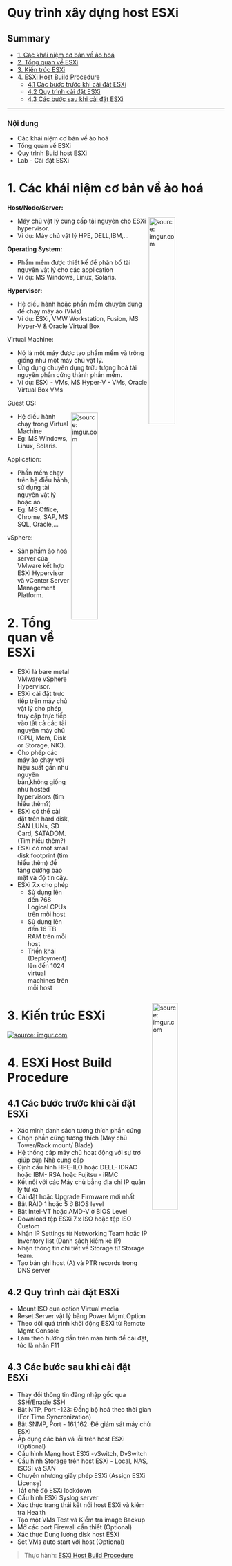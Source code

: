 <h1> Quy trình xây dựng host ESXi </h1>

<h2> Summary</h2>

- [1. Các khái niệm cơ bản về ảo hoá](#1-các-khái-niệm-cơ-bản-về-ảo-hoá)
- [2. Tổng quan về ESXi](#2-tổng-quan-về-esxi)
- [3. Kiến trúc ESXi](#3-kiến-trúc-esxi)
- [4. ESXi Host Build Procedure](#4-esxi-host-build-procedure)
  - [4.1 Các bước trước khi cài đặt ESXi](#41-các-bước-trước-khi-cài-đặt-esxi)
  - [4.2 Quy trình cài đặt ESXi](#42-quy-trình-cài-đặt-esxi)
  - [4.3 Các bước sau khi cài đặt ESXi](#43-các-bước-sau-khi-cài-đặt-esxi)

----
<h3>Nội dung</h3>

- Các khái niệm cơ bản về ảo hoá
- Tổng quan về ESXi
- Quy trình Buid host ESXi
- Lab - Cài đặt ESXi

# 1. Các khái niệm cơ bản về ảo hoá
**Host/Node/Server:**

<a href="https://imgur.com/UV8FROF"><img src="https://i.imgur.com/UV8FROF.png" title="source: imgur.com" width=35% align=right /></a>

- Máy chủ vật lý cung cấp tài nguyên cho ESXi hypervisor.
- Ví dụ: Máy chủ vật lý HPE, DELL,IBM,...

**Operating System:**
- Phầm mềm được thiết kế để phân bổ tài nguyên vật lý cho các application
- Ví dụ: MS Windows, Linux, Solaris.

**Hypervisor:**
- Hệ điều hành hoặc phần mềm chuyên dụng để chạy máy ảo (VMs)
- Ví dụ: ESXi, VMW Workstation, Fusion, MS Hyper-V & Oracle Virtual Box

Virtual Machine:
- Nó là một máy được tạo phầm mềm và trông giống như một máy chủ vật lý.
- Ứng dụng chuyên dụng trừu tượng hoá tài nguyên phần cứng thành phần mềm.
- Ví dụ: ESXi - VMs, MS Hyper-V - VMs, Oracle Virtual Box VMs

Guest OS:

<a href="https://imgur.com/KYu8Cdz"><img src="https://i.imgur.com/KYu8Cdz.png" title="source: imgur.com" width=35% align=right /></a>

- Hệ điều hành chạy trong Virtual Machine
- Eg: MS Windows, Linux, Solaris.

Application:
- Phần mềm chạy trên hệ điều hành, sử dụng tài nguyên vật lý hoặc ảo.
- Eg: MS Office, Chrome, SAP, MS SQL, Oracle,...

vSphere:
- Sản phẩm ảo hoá server của VMware kết hợp ESXi Hypervisor và vCenter Server Management Platform.

# 2. Tổng quan về ESXi

- ESXi là bare metal VMware vSphere Hypervisor.
<a href="https://imgur.com/KYu8Cdz"><img src="https://i.imgur.com/KYu8Cdz.png" title="source: imgur.com" width=35% align=right /></a>
- ESXi cài đặt trực tiếp trên máy chủ vật lý cho phép truy cập trực tiếp vào tất cả các tài nguyên máy chủ (CPU, Mem, Disk or Storage, NIC).
- Cho phép các máy ảo chạy với hiệu suất gần như nguyên bản,không giống như hosted hypervisors (tìm hiểu thêm?)
- ESXi có thể cài đặt trên hard disk, SAN LUNs, SD Card, SATADOM. (Tìm hiểu thêm?)
- ESXi có một small disk footprint (tìm hiểu thêm) để tăng cường bảo mật và độ tin cậy.
- ESXi 7.x cho phép
  - Sử dụng lên đến 768 Logical CPUs trên mỗi host
  - Sử dụng lên đến 16 TB RAM trên mỗi host
  - Triển khai (Deployment) lên đến 1024 virtual machines trên mỗi host

# 3. Kiến trúc ESXi

<a href="https://imgur.com/itSnG04"><img src="https://i.imgur.com/itSnG04.png" title="source: imgur.com" /></a>

# 4. ESXi Host Build Procedure
## 4.1 Các bước trước khi cài đặt ESXi
- Xác minh danh sách tương thích phần cứng
- Chọn phần cứng tương thích (Máy chủ Tower/Rack mount/ Blade)
- Hệ thống cáp máy chủ hoạt động với sự trợ giúp của Nhà cung cấp
- Định cấu hình HPE-ILO hoặc DELL- IDRAC hoặc IBM- RSA hoặc Fujitsu - iRMC
- Kết nối với các Máy chủ bằng địa chỉ IP quản lý từ xa
- Cài đặt hoặc Upgrade Firmware mới nhất
- Bật RAID 1 hoặc 5 ở BIOS level
- Bật Intel-VT hoặc AMD-V ở BIOS Level
- Download tệp ESXi 7.x ISO hoặc tệp ISO Custom
- Nhận IP Settings từ Networking Team hoặc IP Inventory list (Danh sách kiểm kê IP)
- Nhận thông tin chi tiết về Storage từ Storage team.
- Tạo bản ghi host (A) và PTR records trong DNS server

## 4.2 Quy trình cài đặt ESXi
- Mount ISO qua option Virtual media
- Reset Server vật lý bằng Power Mgmt.Option
- Theo dõi quá trình khởi động ESXi từ Remote Mgmt.Console
- Làm theo hướng dẫn trên màn hình để cài đặt, tức là nhấn F11

## 4.3 Các bước sau khi cài đặt ESXi
- Thay đổi thông tin đăng nhập gốc qua SSH/Enable SSH
- Bật NTP, Port -123: Đồng bộ hoá theo thời gian (For Time Syncronization)
- Bật SNMP, Port - 161,162: Để giám sát máy chủ ESXi
- Áp dụng các bản vá lỗi trên host ESXi (Optional)
- Cấu hình Mạng host ESXi -vSwitch, DvSwitch
- Cấu hình Storage trên host ESXi - Local, NAS, ISCSI và SAN
- Chuyển nhương giấy phép ESXi (Assign ESXi License)
- Tắt chế độ ESXi lockdown
- Cấu hình ESXi Syslog server
- Xác thực trang thái kết nối host ESXi và kiểm tra Health
- Tạo một VMs Test và Kiểm tra image Backup
- Mở các port Firewall cần thiết (Optional)
- Xác thực Dung lượng disk host ESXi
- Set VMs auto start với host (Optional)

> Thực hành: [ESXi Host Build Procedure](../../Lab/2-ESXi-Host-Build-Procedure.md)